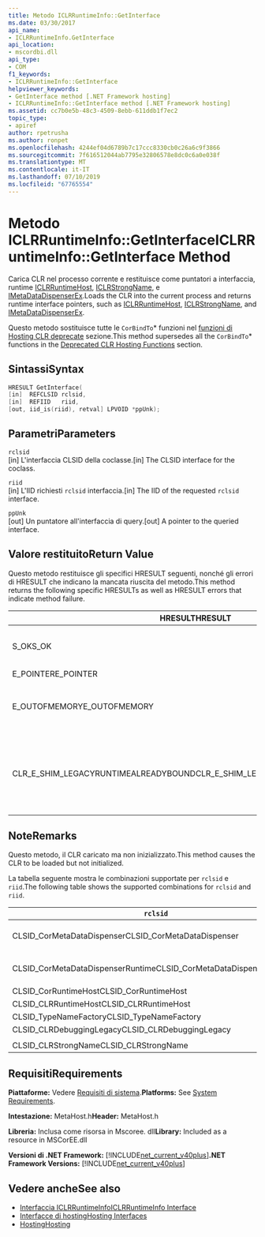 ```yaml
---
title: Metodo ICLRRuntimeInfo::GetInterface
ms.date: 03/30/2017
api_name:
- ICLRRuntimeInfo.GetInterface
api_location:
- mscordbi.dll
api_type:
- COM
f1_keywords:
- ICLRRuntimeInfo::GetInterface
helpviewer_keywords:
- GetInterface method [.NET Framework hosting]
- ICLRRuntimeInfo::GetInterface method [.NET Framework hosting]
ms.assetid: cc7b0e5b-48c3-4509-8ebb-611ddb1f7ec2
topic_type:
- apiref
author: rpetrusha
ms.author: ronpet
ms.openlocfilehash: 4244ef04d6789b7c17ccc8330cb0c26a6c9f3866
ms.sourcegitcommit: 7f616512044ab7795e32806578e8dc0c6a0e038f
ms.translationtype: MT
ms.contentlocale: it-IT
ms.lasthandoff: 07/10/2019
ms.locfileid: "67765554"
---
```

# <a name="iclrruntimeinfogetinterface-method"></a><span data-ttu-id="d8415-102">Metodo ICLRRuntimeInfo::GetInterface</span><span class="sxs-lookup"><span data-stu-id="d8415-102">ICLRRuntimeInfo::GetInterface Method</span></span>
<span data-ttu-id="d8415-103">Carica CLR nel processo corrente e restituisce come puntatori a interfaccia, runtime [ICLRRuntimeHost](../../../../docs/framework/unmanaged-api/hosting/iclrruntimehost-interface.md), [ICLRStrongName](../../../../docs/framework/unmanaged-api/hosting/iclrstrongname-interface.md), e [IMetaDataDispenserEx](../../../../docs/framework/unmanaged-api/metadata/imetadatadispenser-interface.md).</span><span class="sxs-lookup"><span data-stu-id="d8415-103">Loads the CLR into the current process and returns runtime interface pointers, such as [ICLRRuntimeHost](../../../../docs/framework/unmanaged-api/hosting/iclrruntimehost-interface.md), [ICLRStrongName](../../../../docs/framework/unmanaged-api/hosting/iclrstrongname-interface.md), and [IMetaDataDispenserEx](../../../../docs/framework/unmanaged-api/metadata/imetadatadispenser-interface.md).</span></span>  
  
 <span data-ttu-id="d8415-104">Questo metodo sostituisce tutte le `CorBindTo`\* funzioni nel [funzioni di Hosting CLR deprecate](../../../../docs/framework/unmanaged-api/hosting/deprecated-clr-hosting-functions.md) sezione.</span><span class="sxs-lookup"><span data-stu-id="d8415-104">This method supersedes all the `CorBindTo`\* functions in the [Deprecated CLR Hosting Functions](../../../../docs/framework/unmanaged-api/hosting/deprecated-clr-hosting-functions.md) section.</span></span>  
  
## <a name="syntax"></a><span data-ttu-id="d8415-105">Sintassi</span><span class="sxs-lookup"><span data-stu-id="d8415-105">Syntax</span></span>  
  
```cpp  
HRESULT GetInterface(  
[in]  REFCLSID rclsid,  
[in]  REFIID   riid,  
[out, iid_is(riid), retval] LPVOID *ppUnk);  
```  
  
## <a name="parameters"></a><span data-ttu-id="d8415-106">Parametri</span><span class="sxs-lookup"><span data-stu-id="d8415-106">Parameters</span></span>  
 `rclsid`  
 <span data-ttu-id="d8415-107">[in] L'interfaccia CLSID della coclasse.</span><span class="sxs-lookup"><span data-stu-id="d8415-107">[in] The CLSID interface for the coclass.</span></span>  
  
 `riid`  
 <span data-ttu-id="d8415-108">[in] L'IID richiesti `rclsid` interfaccia.</span><span class="sxs-lookup"><span data-stu-id="d8415-108">[in] The IID of the requested `rclsid` interface.</span></span>  
  
 `ppUnk`  
 <span data-ttu-id="d8415-109">[out] Un puntatore all'interfaccia di query.</span><span class="sxs-lookup"><span data-stu-id="d8415-109">[out] A pointer to the queried interface.</span></span>  
  
## <a name="return-value"></a><span data-ttu-id="d8415-110">Valore restituito</span><span class="sxs-lookup"><span data-stu-id="d8415-110">Return Value</span></span>  
 <span data-ttu-id="d8415-111">Questo metodo restituisce gli specifici HRESULT seguenti, nonché gli errori di HRESULT che indicano la mancata riuscita del metodo.</span><span class="sxs-lookup"><span data-stu-id="d8415-111">This method returns the following specific HRESULTs as well as HRESULT errors that indicate method failure.</span></span>  
  
|<span data-ttu-id="d8415-112">HRESULT</span><span class="sxs-lookup"><span data-stu-id="d8415-112">HRESULT</span></span>|<span data-ttu-id="d8415-113">Descrizione</span><span class="sxs-lookup"><span data-stu-id="d8415-113">Description</span></span>|  
|-------------|-----------------|  
|<span data-ttu-id="d8415-114">S_OK</span><span class="sxs-lookup"><span data-stu-id="d8415-114">S_OK</span></span>|<span data-ttu-id="d8415-115">Metodo completato correttamente.</span><span class="sxs-lookup"><span data-stu-id="d8415-115">The method completed successfully.</span></span>|  
|<span data-ttu-id="d8415-116">E_POINTER</span><span class="sxs-lookup"><span data-stu-id="d8415-116">E_POINTER</span></span>|<span data-ttu-id="d8415-117">`ppUnk` è null.</span><span class="sxs-lookup"><span data-stu-id="d8415-117">`ppUnk` is null.</span></span>|  
|<span data-ttu-id="d8415-118">E_OUTOFMEMORY</span><span class="sxs-lookup"><span data-stu-id="d8415-118">E_OUTOFMEMORY</span></span>|<span data-ttu-id="d8415-119">Memoria insufficiente è disponibile per gestire la richiesta.</span><span class="sxs-lookup"><span data-stu-id="d8415-119">Not enough memory is available to handle the request.</span></span>|  
|<span data-ttu-id="d8415-120">CLR_E_SHIM_LEGACYRUNTIMEALREADYBOUND</span><span class="sxs-lookup"><span data-stu-id="d8415-120">CLR_E_SHIM_LEGACYRUNTIMEALREADYBOUND</span></span>|<span data-ttu-id="d8415-121">Un runtime diverso era già associato ai criteri di attivazione 2 versione CLR legacy.</span><span class="sxs-lookup"><span data-stu-id="d8415-121">A different runtime was already bound to the legacy CLR version 2 activation policy.</span></span>|  
  
## <a name="remarks"></a><span data-ttu-id="d8415-122">Note</span><span class="sxs-lookup"><span data-stu-id="d8415-122">Remarks</span></span>  
 <span data-ttu-id="d8415-123">Questo metodo, il CLR caricato ma non inizializzato.</span><span class="sxs-lookup"><span data-stu-id="d8415-123">This method causes the CLR to be loaded but not initialized.</span></span>  
  
 <span data-ttu-id="d8415-124">La tabella seguente mostra le combinazioni supportate per `rclsid` e `riid`.</span><span class="sxs-lookup"><span data-stu-id="d8415-124">The following table shows the supported combinations for `rclsid` and `riid`.</span></span>  
  
|`rclsid`|`riid`|  
|--------------|------------|  
|<span data-ttu-id="d8415-125">CLSID_CorMetaDataDispenser</span><span class="sxs-lookup"><span data-stu-id="d8415-125">CLSID_CorMetaDataDispenser</span></span>|<span data-ttu-id="d8415-126">IID_IMetaDataDispenser, IID_IMetaDataDispenserEx</span><span class="sxs-lookup"><span data-stu-id="d8415-126">IID_IMetaDataDispenser, IID_IMetaDataDispenserEx</span></span>|  
|<span data-ttu-id="d8415-127">CLSID_CorMetaDataDispenserRuntime</span><span class="sxs-lookup"><span data-stu-id="d8415-127">CLSID_CorMetaDataDispenserRuntime</span></span>|<span data-ttu-id="d8415-128">IID_IMetaDataDispenser, IID_IMetaDataDispenserEx</span><span class="sxs-lookup"><span data-stu-id="d8415-128">IID_IMetaDataDispenser, IID_IMetaDataDispenserEx</span></span>|  
|<span data-ttu-id="d8415-129">CLSID_CorRuntimeHost</span><span class="sxs-lookup"><span data-stu-id="d8415-129">CLSID_CorRuntimeHost</span></span>|<span data-ttu-id="d8415-130">IID_ICorRuntimeHost</span><span class="sxs-lookup"><span data-stu-id="d8415-130">IID_ICorRuntimeHost</span></span>|  
|<span data-ttu-id="d8415-131">CLSID_CLRRuntimeHost</span><span class="sxs-lookup"><span data-stu-id="d8415-131">CLSID_CLRRuntimeHost</span></span>|<span data-ttu-id="d8415-132">IID_ICLRRuntimeHost</span><span class="sxs-lookup"><span data-stu-id="d8415-132">IID_ICLRRuntimeHost</span></span>|  
|<span data-ttu-id="d8415-133">CLSID_TypeNameFactory</span><span class="sxs-lookup"><span data-stu-id="d8415-133">CLSID_TypeNameFactory</span></span>|<span data-ttu-id="d8415-134">IID_ITypeNameFactory</span><span class="sxs-lookup"><span data-stu-id="d8415-134">IID_ITypeNameFactory</span></span>|  
|<span data-ttu-id="d8415-135">CLSID_CLRDebuggingLegacy</span><span class="sxs-lookup"><span data-stu-id="d8415-135">CLSID_CLRDebuggingLegacy</span></span>|<span data-ttu-id="d8415-136">IID_ICorDebug</span><span class="sxs-lookup"><span data-stu-id="d8415-136">IID_ICorDebug</span></span>|  
|||  
|<span data-ttu-id="d8415-137">CLSID_CLRStrongName</span><span class="sxs-lookup"><span data-stu-id="d8415-137">CLSID_CLRStrongName</span></span>|<span data-ttu-id="d8415-138">IID_ICLRStrongName</span><span class="sxs-lookup"><span data-stu-id="d8415-138">IID_ICLRStrongName</span></span>|  
  
## <a name="requirements"></a><span data-ttu-id="d8415-139">Requisiti</span><span class="sxs-lookup"><span data-stu-id="d8415-139">Requirements</span></span>  
 <span data-ttu-id="d8415-140">**Piattaforme:** Vedere [Requisiti di sistema](../../../../docs/framework/get-started/system-requirements.md).</span><span class="sxs-lookup"><span data-stu-id="d8415-140">**Platforms:** See [System Requirements](../../../../docs/framework/get-started/system-requirements.md).</span></span>  
  
 <span data-ttu-id="d8415-141">**Intestazione:** MetaHost.h</span><span class="sxs-lookup"><span data-stu-id="d8415-141">**Header:** MetaHost.h</span></span>  
  
 <span data-ttu-id="d8415-142">**Libreria:** Inclusa come risorsa in Mscoree. dll</span><span class="sxs-lookup"><span data-stu-id="d8415-142">**Library:** Included as a resource in MSCorEE.dll</span></span>  
  
 <span data-ttu-id="d8415-143">**Versioni di .NET Framework:** [!INCLUDE[net_current_v40plus](../../../../includes/net-current-v40plus-md.md)]</span><span class="sxs-lookup"><span data-stu-id="d8415-143">**.NET Framework Versions:** [!INCLUDE[net_current_v40plus](../../../../includes/net-current-v40plus-md.md)]</span></span>  
  
## <a name="see-also"></a><span data-ttu-id="d8415-144">Vedere anche</span><span class="sxs-lookup"><span data-stu-id="d8415-144">See also</span></span>

- [<span data-ttu-id="d8415-145">Interfaccia ICLRRuntimeInfo</span><span class="sxs-lookup"><span data-stu-id="d8415-145">ICLRRuntimeInfo Interface</span></span>](../../../../docs/framework/unmanaged-api/hosting/iclrruntimeinfo-interface.md)
- [<span data-ttu-id="d8415-146">Interfacce di hosting</span><span class="sxs-lookup"><span data-stu-id="d8415-146">Hosting Interfaces</span></span>](../../../../docs/framework/unmanaged-api/hosting/hosting-interfaces.md)
- [<span data-ttu-id="d8415-147">Hosting</span><span class="sxs-lookup"><span data-stu-id="d8415-147">Hosting</span></span>](../../../../docs/framework/unmanaged-api/hosting/index.md)
